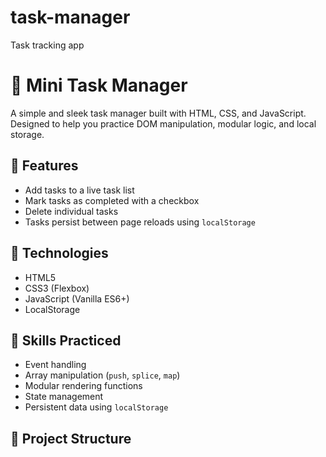 # task-manager
Task tracking app

# 📝 Mini Task Manager

A simple and sleek task manager built with HTML, CSS, and JavaScript. Designed to help you practice DOM manipulation, modular logic, and local storage.

## 🌟 Features
- Add tasks to a live task list
- Mark tasks as completed with a checkbox
- Delete individual tasks
- Tasks persist between page reloads using `localStorage`

## 🚀 Technologies
- HTML5
- CSS3 (Flexbox)
- JavaScript (Vanilla ES6+)
- LocalStorage

## 🧠 Skills Practiced
- Event handling
- Array manipulation (`push`, `splice`, `map`)
- Modular rendering functions
- State management
- Persistent data using `localStorage`

## 📁 Project Structure
